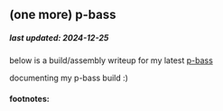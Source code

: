 ## (one more) p-bass

##### last updated: 2024-12-25

below is a build/assembly writeup for my latest [p-bass][1]

documenting my p-bass build :)



#### footnotes:
[1]: https://en.wikipedia.org/wiki/Fender_Precision_Bass "Fender Precision Bass"

